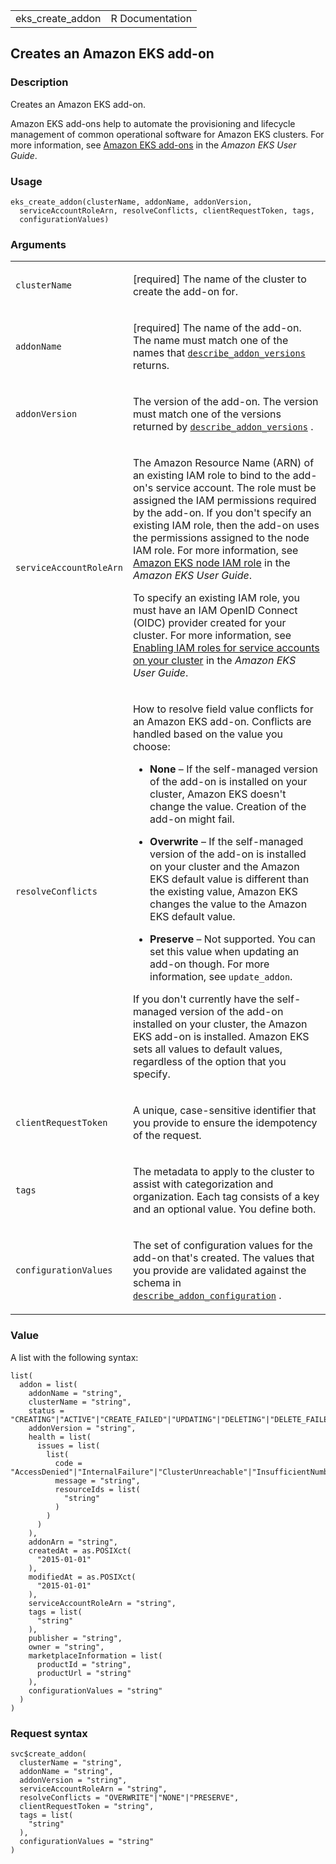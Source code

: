 <table style="width: 100%;">
<tbody>
<tr class="odd">
<td>eks_create_addon</td>
<td style="text-align: right;">R Documentation</td>
</tr>
</tbody>
</table>

## Creates an Amazon EKS add-on

### Description

Creates an Amazon EKS add-on.

Amazon EKS add-ons help to automate the provisioning and lifecycle
management of common operational software for Amazon EKS clusters. For
more information, see [Amazon EKS
add-ons](https://docs.aws.amazon.com/eks/latest/userguide/eks-add-ons.html)
in the *Amazon EKS User Guide*.

### Usage

    eks_create_addon(clusterName, addonName, addonVersion,
      serviceAccountRoleArn, resolveConflicts, clientRequestToken, tags,
      configurationValues)

### Arguments

<table>
<colgroup>
<col style="width: 35%" />
<col style="width: 65%" />
</colgroup>
<tbody>
<tr class="odd">
<td><code id="eks_create_addon_:_clusterName">clusterName</code></td>
<td><p>[required] The name of the cluster to create the add-on
for.</p></td>
</tr>
<tr class="even">
<td><code id="eks_create_addon_:_addonName">addonName</code></td>
<td><p>[required] The name of the add-on. The name must match one of the
names that <a
href="https://docs.aws.amazon.com/eks/latest/APIReference/API_DescribeAddonVersions.html"><code>describe_addon_versions</code></a>
returns.</p></td>
</tr>
<tr class="odd">
<td><code id="eks_create_addon_:_addonVersion">addonVersion</code></td>
<td><p>The version of the add-on. The version must match one of the
versions returned by <a
href="https://docs.aws.amazon.com/eks/latest/APIReference/API_DescribeAddonVersions.html"><code>describe_addon_versions</code></a>
.</p></td>
</tr>
<tr class="even">
<td><code
id="eks_create_addon_:_serviceAccountRoleArn">serviceAccountRoleArn</code></td>
<td><p>The Amazon Resource Name (ARN) of an existing IAM role to bind to
the add-on's service account. The role must be assigned the IAM
permissions required by the add-on. If you don't specify an existing IAM
role, then the add-on uses the permissions assigned to the node IAM
role. For more information, see <a
href="https://docs.aws.amazon.com/eks/latest/userguide/create-node-role.html">Amazon
EKS node IAM role</a> in the <em>Amazon EKS User Guide</em>.</p>
<p>To specify an existing IAM role, you must have an IAM OpenID Connect
(OIDC) provider created for your cluster. For more information, see <a
href="https://docs.aws.amazon.com/eks/latest/userguide/enable-iam-roles-for-service-accounts.html">Enabling
IAM roles for service accounts on your cluster</a> in the <em>Amazon EKS
User Guide</em>.</p></td>
</tr>
<tr class="odd">
<td><code
id="eks_create_addon_:_resolveConflicts">resolveConflicts</code></td>
<td><p>How to resolve field value conflicts for an Amazon EKS add-on.
Conflicts are handled based on the value you choose:</p>
<ul>
<li><p><strong>None</strong> – If the self-managed version of the add-on
is installed on your cluster, Amazon EKS doesn't change the value.
Creation of the add-on might fail.</p></li>
<li><p><strong>Overwrite</strong> – If the self-managed version of the
add-on is installed on your cluster and the Amazon EKS default value is
different than the existing value, Amazon EKS changes the value to the
Amazon EKS default value.</p></li>
<li><p><strong>Preserve</strong> – Not supported. You can set this value
when updating an add-on though. For more information, see
<code>update_addon</code>.</p></li>
</ul>
<p>If you don't currently have the self-managed version of the add-on
installed on your cluster, the Amazon EKS add-on is installed. Amazon
EKS sets all values to default values, regardless of the option that you
specify.</p></td>
</tr>
<tr class="even">
<td><code
id="eks_create_addon_:_clientRequestToken">clientRequestToken</code></td>
<td><p>A unique, case-sensitive identifier that you provide to ensure
the idempotency of the request.</p></td>
</tr>
<tr class="odd">
<td><code id="eks_create_addon_:_tags">tags</code></td>
<td><p>The metadata to apply to the cluster to assist with
categorization and organization. Each tag consists of a key and an
optional value. You define both.</p></td>
</tr>
<tr class="even">
<td><code
id="eks_create_addon_:_configurationValues">configurationValues</code></td>
<td><p>The set of configuration values for the add-on that's created.
The values that you provide are validated against the schema in <a
href="https://docs.aws.amazon.com/eks/latest/APIReference/API_DescribeAddonConfiguration.html"><code>describe_addon_configuration</code></a>
.</p></td>
</tr>
</tbody>
</table>

### Value

A list with the following syntax:

    list(
      addon = list(
        addonName = "string",
        clusterName = "string",
        status = "CREATING"|"ACTIVE"|"CREATE_FAILED"|"UPDATING"|"DELETING"|"DELETE_FAILED"|"DEGRADED"|"UPDATE_FAILED",
        addonVersion = "string",
        health = list(
          issues = list(
            list(
              code = "AccessDenied"|"InternalFailure"|"ClusterUnreachable"|"InsufficientNumberOfReplicas"|"ConfigurationConflict"|"AdmissionRequestDenied"|"UnsupportedAddonModification"|"K8sResourceNotFound",
              message = "string",
              resourceIds = list(
                "string"
              )
            )
          )
        ),
        addonArn = "string",
        createdAt = as.POSIXct(
          "2015-01-01"
        ),
        modifiedAt = as.POSIXct(
          "2015-01-01"
        ),
        serviceAccountRoleArn = "string",
        tags = list(
          "string"
        ),
        publisher = "string",
        owner = "string",
        marketplaceInformation = list(
          productId = "string",
          productUrl = "string"
        ),
        configurationValues = "string"
      )
    )

### Request syntax

    svc$create_addon(
      clusterName = "string",
      addonName = "string",
      addonVersion = "string",
      serviceAccountRoleArn = "string",
      resolveConflicts = "OVERWRITE"|"NONE"|"PRESERVE",
      clientRequestToken = "string",
      tags = list(
        "string"
      ),
      configurationValues = "string"
    )

